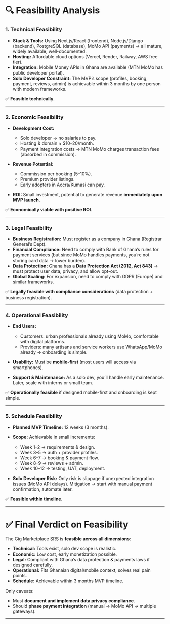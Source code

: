 
# 🔍 Feasibility Analysis

### 1. **Technical Feasibility**

* **Stack & Tools:** Using Next.js/React (frontend), Node.js/Django (backend), PostgreSQL (database), MoMo API (payments) → all mature, widely available, well-documented.
* **Hosting:** Affordable cloud options (Vercel, Render, Railway, AWS free tier).
* **Integration:** Mobile Money APIs in Ghana are available (MTN MoMo has public developer portal).
* **Solo Developer Constraint:** The MVP’s scope (profiles, booking, payment, reviews, admin) is achievable within 3 months by one person with modern frameworks.

✅ **Feasible technically**.

---

### 2. **Economic Feasibility**

* **Development Cost:**

  * Solo developer → no salaries to pay.
  * Hosting & domain ≈ \$10–20/month.
  * Payment integration costs → MTN MoMo charges transaction fees (absorbed in commission).
* **Revenue Potential:**

  * Commission per booking (5–10%).
  * Premium provider listings.
  * Early adopters in Accra/Kumasi can pay.
* **ROI:** Small investment, potential to generate revenue **immediately upon MVP launch**.

✅ **Economically viable with positive ROI**.

---

### 3. **Legal Feasibility**

* **Business Registration:** Must register as a company in Ghana (Registrar General’s Dept).
* **Financial Compliance:** Need to comply with Bank of Ghana’s rules for payment services (but since MoMo handles payments, you’re not storing card data → lower burden).
* **Data Protection:** Ghana has a **Data Protection Act (2012, Act 843)** → must protect user data, privacy, and allow opt-out.
* **Global Scaling:** For expansion, need to comply with GDPR (Europe) and similar frameworks.

✅ **Legally feasible with compliance considerations** (data protection + business registration).

---

### 4. **Operational Feasibility**

* **End Users:**

  * Customers: urban professionals already using MoMo, comfortable with digital platforms.
  * Providers: many artisans and service workers use WhatsApp/MoMo already → onboarding is simple.
* **Usability:** Must be **mobile-first** (most users will access via smartphones).
* **Support & Maintenance:** As a solo dev, you’ll handle early maintenance. Later, scale with interns or small team.

✅ **Operationally feasible** if designed mobile-first and onboarding is kept simple.

---

### 5. **Schedule Feasibility**

* **Planned MVP Timeline:** 12 weeks (3 months).
* **Scope:** Achievable in small increments:

  * Week 1–2 → requirements & design.
  * Week 3–5 → auth + provider profiles.
  * Week 6–7 → booking & payment flow.
  * Week 8–9 → reviews + admin.
  * Week 10–12 → testing, UAT, deployment.
* **Solo Developer Risk:** Only risk is slippage if unexpected integration issues (MoMo API delays). Mitigation → start with manual payment confirmation, automate later.

✅ **Feasible within timeline**.

---

# ✅ Final Verdict on Feasibility

The Gig Marketplace SRS is **feasible across all dimensions**:

* **Technical:** Tools exist, solo dev scope is realistic.
* **Economic:** Low cost, early monetization possible.
* **Legal:** Compliant with Ghana’s data protection & payments laws if designed carefully.
* **Operational:** Fits Ghanaian digital/mobile context, solves real pain points.
* **Schedule:** Achievable within 3 months MVP timeline.

Only caveats:

* Must **document and implement data privacy compliance**.
* Should **phase payment integration** (manual → MoMo API → multiple gateways).

---
